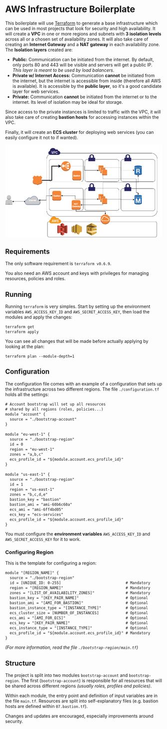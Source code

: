 # AWS Infrastructure Boilerplate

This boilerplate will use [Terraform](https://github.com/hashicorp/terraform) to generate a base infrastructure which can be used in most projects that look for security and high availability. It will create a **VPC** in one or more regions and subnets with **3 isolation levels** across all or a chosen set of availability zones. It will also take care of creating an **Internet Gateway** and a **NAT gateway** in each availability zone. The **Isolation layers** created are:

- **Public:** Communication can be initiated from the internet. By default, only ports 80 and 443 will be visible and servers will get a public IP. *This layer is meant to be used by load balancers*.
- **Private w/ Internet Access:** Communication **cannot** be initiated from the internet, but the internet is accessible from inside (therefore all AWS is available). It is accessible by the **public layer**, so it's a good candidate layer for web services.
- **Private:** Communication **cannot** be initiated from the internet or to the internet. Its level of isolation may be ideal for storage.

Since access to the private instances is limited to traffic with the VPC, it will also take care of creating **bastion hosts** for accessing instances within the VPC.

Finally, it will create an **ECS cluster** for deploying web services (you can easily configure it not to if wanted).

![Image of Yaktocat](https://raw.githubusercontent.com/Colex/aws-infrastructure/master/vpc.png)

## Requirements
The only software requirement is ``terraform v0.6.9``.

You also need an AWS account and keys with privileges for managing resources, policies and roles.

## Running
Running ``terraform`` is very simples. Start by setting up the environment variables ``AWS_ACCESS_KEY_ID`` and ``AWS_SECRET_ACCESS_KEY``, then load the modules and apply the changes:
```
terraform get
terraform apply
```

You can see all changes that will be made before actually applying by looking at the plan:
```
terraform plan --module-depth=1
```

## Configuration
The configuration file comes with an example of a configuration that sets up the infrastructure across two different regions. The file ``./configuration.tf`` holds all the settings:
```HCL
# Account bootstrap will set up all resources
# shared by all regions (roles, policies...)
module "account" {
  source = "./bootstrap-account"
}

module "eu-west-1" {
  source = "./bootstrap-region"
  id = 0
  region = "eu-west-1"
  zones = "a,b,c"
  ecs_profile_id = "${module.account.ecs_profile_id}"
}

module "us-east-1" {
  source = "./bootstrap-region"
  id = 1
  region = "us-east-1"
  zones = "b,c,d,e"
  bastion_key = "bastion"
  bastion_ami = "ami-60b6c60a"
  ecs_ami = "ami-6ff4bd05"
  ecs_key = "ecs-services"
  ecs_profile_id = "${module.account.ecs_profile_id}"
}
```

You must configure the **environment variables** ``AWS_ACCESS_KEY_ID`` and ``AWS_SECRET_ACCESS_KEY`` for it to work.

### Configuring Region
This is the template for configuring a region:
```HCL
module "[REGION_NAME]" {
  source = "./bootstrap-region"
  id = [UNIQUE_ID: 0-255]                             # Mandatory
  region = "[REGION_NAME]"                            # Mandatory
  zones = "[LIST_OF_AVAILABILITY_ZONES]"              # Mandatory
  bastion_key = "[KEY_PAIR_NAME]"                     # Optional
  bastion_ami = "[AMI_FOR_BASTION]"                   # Optional
  bastion_instance_type = "[INSTANCE_TYPE]"           # Optional
  ecs_cluster_size = [NUMBER_OF_INSTANCES]            # Optional
  ecs_ami = "[AMI_FOR_ECS]"                           # Optional
  ecs_key = "[KEY_PAIR_NAME]"                         # Optional
  ecs_instance_type = "[INSTANCE_TYPE]"               # Optional
  ecs_profile_id = "${module.account.ecs_profile_id}" # Mandatory
}
```
*(For more information, read the file ``./bootstrap-region/main.tf``)*

## Structure
The project is split into two modules ``bootstrap-account`` and ``bootstrap-region``. The first (``bootstrap-account``) is responsible for all resources that will be shared across different regions *(usually roles, profiles and policies)*.

Within each module, the entry point and definition of input variables are in the file ``main.tf``. Resources are split into self-explanatory files (e.g. bastion hosts are defined within ``07.bastion.tf``).

Changes and updates are encouraged, especially improvements around security.
